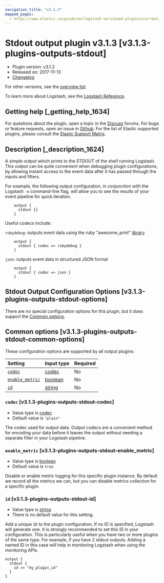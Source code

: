 ```yaml
---
navigation_title: "v3.1.3"
mapped_pages:
  - https://www.elastic.co/guide/en/logstash-versioned-plugins/current/v3.1.3-plugins-outputs-stdout.html
---
```


# Stdout output plugin v3.1.3 [v3.1.3-plugins-outputs-stdout]

* Plugin version: v3.1.3
* Released on: 2017-11-13
* [Changelog](https://github.com/logstash-plugins/logstash-output-stdout/blob/v3.1.3/CHANGELOG.md)

For other versions, see the [overview list](output-stdout-index.md).

To learn more about Logstash, see the [Logstash Reference](https://www.elastic.co/guide/en/logstash/current/index.html).

## Getting help [_getting_help_1634]

For questions about the plugin, open a topic in the [Discuss](http://discuss.elastic.co) forums. For bugs or feature requests, open an issue in [Github](https://github.com/logstash-plugins/logstash-output-stdout). For the list of Elastic supported plugins, please consult the [Elastic Support Matrix](https://www.elastic.co/support/matrix#matrix_logstash_plugins).

## Description [_description_1624]

A simple output which prints to the STDOUT of the shell running Logstash. This output can be quite convenient when debugging plugin configurations, by allowing instant access to the event data after it has passed through the inputs and filters.

For example, the following output configuration, in conjunction with the Logstash `-e` command-line flag, will allow you to see the results of your event pipeline for quick iteration.

```
    output {
      stdout {}
    }
```

Useful codecs include:

`rubydebug`: outputs event data using the ruby "awesome\_print" [library](http://rubygems.org/gems/awesome_print)

```
    output {
      stdout { codec => rubydebug }
    }
```

`json`: outputs event data in structured JSON format

```
    output {
      stdout { codec => json }
    }
```

## Stdout Output Configuration Options [v3.1.3-plugins-outputs-stdout-options]

There are no special configuration options for this plugin, but it does support the [Common options](v3-1-3-plugins-outputs-stdout.md#v3.1.3-plugins-outputs-stdout-common-options).

## Common options [v3.1.3-plugins-outputs-stdout-common-options]

These configuration options are supported by all output plugins:

| Setting | Input type | Required |
| :- | :- | :- |
| [`codec`](v3-1-3-plugins-outputs-stdout.md#v3.1.3-plugins-outputs-stdout-codec) | [codec](/lsr/value-types.md#codec) | No |
| [`enable_metric`](v3-1-3-plugins-outputs-stdout.md#v3.1.3-plugins-outputs-stdout-enable_metric) | [boolean](/lsr/value-types.md#boolean) | No |
| [`id`](v3-1-3-plugins-outputs-stdout.md#v3.1.3-plugins-outputs-stdout-id) | [string](/lsr/value-types.md#string) | No |

### `codec` [v3.1.3-plugins-outputs-stdout-codec]

* Value type is [codec](/lsr/value-types.md#codec)
* Default value is `"plain"`

The codec used for output data. Output codecs are a convenient method for encoding your data before it leaves the output without needing a separate filter in your Logstash pipeline.

### `enable_metric` [v3.1.3-plugins-outputs-stdout-enable_metric]

* Value type is [boolean](/lsr/value-types.md#boolean)
* Default value is `true`

Disable or enable metric logging for this specific plugin instance. By default we record all the metrics we can, but you can disable metrics collection for a specific plugin.

### `id` [v3.1.3-plugins-outputs-stdout-id]

* Value type is [string](/lsr/value-types.md#string)
* There is no default value for this setting.

Add a unique `ID` to the plugin configuration. If no ID is specified, Logstash will generate one. It is strongly recommended to set this ID in your configuration. This is particularly useful when you have two or more plugins of the same type. For example, if you have 2 stdout outputs. Adding a named ID in this case will help in monitoring Logstash when using the monitoring APIs.

```
output {
  stdout {
    id => "my_plugin_id"
  }
}
```
